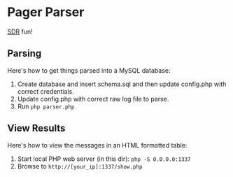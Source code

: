 # Pager Parser

[SDR](https://en.wikipedia.org/wiki/Software-defined_radio) fun! 

## Parsing

Here's how to get things parsed into a MySQL database:

1. Create database and insert schema.sql and then update config.php with correct credentials.
2. Update config.php with correct raw log file to parse.
3. Run `php parser.php`

## View Results

Here's how to view the messages in an HTML formatted table:

1. Start local PHP web server (in this dir): `php -S 0.0.0.0:1337`
2. Browse to `http://[your_ip]:1337/show.php`
